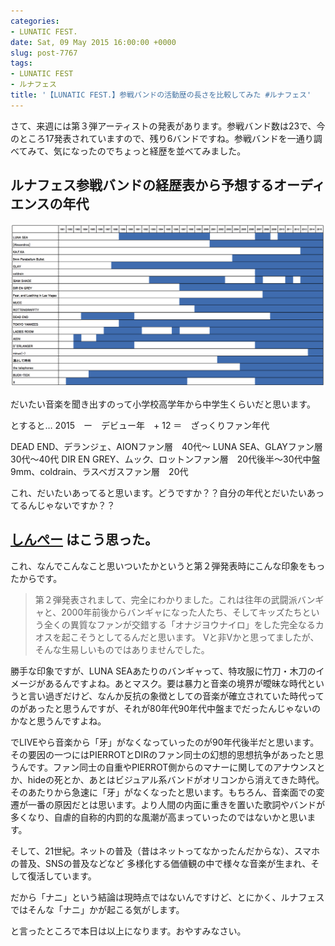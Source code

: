 ```yaml
---
categories:
- LUNATIC FEST.
date: Sat, 09 May 2015 16:00:00 +0000
slug: post-7767
tags:
- LUNATIC FEST
- ルナフェス
title: '【LUNATIC FEST.】参戦バンドの活動歴の長さを比較してみた #ルナフェス'
---
```


さて、来週には第３弾アーティストの発表があります。参戦バンド数は23で、今のところ17発表されていますので、残り6バンドですね。参戦バンドを一通り調べてみて、気になったのでちょっと経歴を並べてみました。<!--more--><h2>ルナフェス参戦バンドの経歴表から予想するオーディエンスの年代</h2>


<a href="images/65f87e1f0f852932d049ea75cd0a08a3.png">![](images/65f87e1f0f852932d049ea75cd0a08a3.png)</a>


だいたい音楽を聞き出すのって小学校高学年から中学生くらいだと思います。

とすると…
2015　ー　デビュー年　+ 12  ＝　ざっくりファン年代


DEAD END、デランジェ、AIONファン層　40代〜
LUNA SEA、GLAYファン層　30代〜40代
DIR EN GREY、ムック、ロットンファン層　20代後半〜30代中盤
9mm、coldrain、ラスベガスファン層　20代


これ、だいたいあってると思います。どうですか？？自分の年代とだいたいあってるんじゃないですか？？


<h2><a href="https://twitter.com/s_s_p_y" target="_blank">しんぺー</a> はこう思った。</h2>


これ、なんでこんなこと思いついたかというと第２弾発表時にこんな印象をもったからです。


<blockquote>
第２弾発表されまして、完全にわかりました。これは往年の武闘派バンギャと、2000年前後からバンギャになった人たち、そしてキッズたちという全くの異質なファンが交錯する「オナジヨウナイロ」をした完全なるカオスを起こそうとしてるんだと思います。
Vと非Vかと思ってましたが、そんな生易しいものではありませんでした。
</blockquote>

勝手な印象ですが、LUNA SEAあたりのバンギャって、特攻服に竹刀・木刀のイメージがあるんですよね。あとマスク。要は暴力と音楽の境界が曖昧な時代というと言い過ぎだけど、なんか反抗の象徴としての音楽が確立されていた時代ってのがあったと思うんですが、それが80年代90年代中盤までだったんじゃないのかなと思うんですよね。

でLIVEやら音楽から「牙」がなくなっていったのが90年代後半だと思います。その要因の一つにはPIERROTとDIRのファン同士の幻想的思想抗争があったと思うんです。ファン同士の自重やPIERROT側からのマナーに関してのアナウンスとか、hideの死とか、あとはビジュアル系バンドがオリコンから消えてきた時代。そのあたりから急速に「牙」がなくなったと思います。もちろん、音楽面での変遷が一番の原因だとは思います。より人間の内面に重きを置いた歌詞やバンドが多くなり、自虐的自称的内罰的な風潮が高まっていったのではないかと思います。


そして、21世紀。ネットの普及（昔はネットってなかったんだからな）、スマホの普及、SNSの普及などなど
多様化する価値観の中で様々な音楽が生まれ、そして復活しています。


だから「ナニ」という結論は現時点ではないんですけど、とにかく、ルナフェスではそんな「ナニ」かが起こる気がします。


と言ったところで本日は以上になります。おやすみなさい。